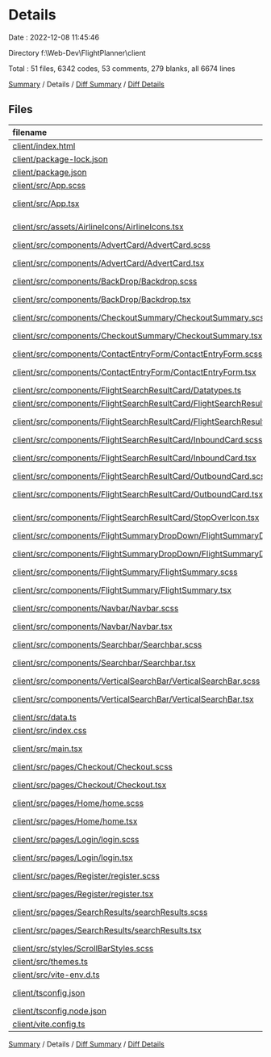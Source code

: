# Details

Date : 2022-12-08 11:45:46

Directory f:\\Web-Dev\\FlightPlanner\\client

Total : 51 files,  6342 codes, 53 comments, 279 blanks, all 6674 lines

[Summary](results.md) / Details / [Diff Summary](diff.md) / [Diff Details](diff-details.md)

## Files
| filename | language | code | comment | blank | total |
| :--- | :--- | ---: | ---: | ---: | ---: |
| [client/index.html](/client/index.html) | HTML | 17 | 0 | 1 | 18 |
| [client/package-lock.json](/client/package-lock.json) | JSON | 4,248 | 0 | 1 | 4,249 |
| [client/package.json](/client/package.json) | JSON | 35 | 0 | 1 | 36 |
| [client/src/App.scss](/client/src/App.scss) | SCSS | 0 | 0 | 1 | 1 |
| [client/src/App.tsx](/client/src/App.tsx) | TypeScript React | 10 | 1 | 4 | 15 |
| [client/src/assets/AirlineIcons/AirlineIcons.tsx](/client/src/assets/AirlineIcons/AirlineIcons.tsx) | TypeScript React | 10 | 0 | 2 | 12 |
| [client/src/components/AdvertCard/AdvertCard.scss](/client/src/components/AdvertCard/AdvertCard.scss) | SCSS | 46 | 0 | 8 | 54 |
| [client/src/components/AdvertCard/AdvertCard.tsx](/client/src/components/AdvertCard/AdvertCard.tsx) | TypeScript React | 19 | 0 | 4 | 23 |
| [client/src/components/BackDrop/Backdrop.scss](/client/src/components/BackDrop/Backdrop.scss) | SCSS | 24 | 0 | 2 | 26 |
| [client/src/components/BackDrop/Backdrop.tsx](/client/src/components/BackDrop/Backdrop.tsx) | TypeScript React | 11 | 1 | 4 | 16 |
| [client/src/components/CheckoutSummary/CheckoutSummary.scss](/client/src/components/CheckoutSummary/CheckoutSummary.scss) | SCSS | 40 | 0 | 5 | 45 |
| [client/src/components/CheckoutSummary/CheckoutSummary.tsx](/client/src/components/CheckoutSummary/CheckoutSummary.tsx) | TypeScript React | 22 | 0 | 4 | 26 |
| [client/src/components/ContactEntryForm/ContactEntryForm.scss](/client/src/components/ContactEntryForm/ContactEntryForm.scss) | SCSS | 52 | 0 | 4 | 56 |
| [client/src/components/ContactEntryForm/ContactEntryForm.tsx](/client/src/components/ContactEntryForm/ContactEntryForm.tsx) | TypeScript React | 30 | 1 | 6 | 37 |
| [client/src/components/FlightSearchResultCard/Datatypes.ts](/client/src/components/FlightSearchResultCard/Datatypes.ts) | TypeScript | 20 | 0 | 3 | 23 |
| [client/src/components/FlightSearchResultCard/FlightSearchResultCard.scss](/client/src/components/FlightSearchResultCard/FlightSearchResultCard.scss) | SCSS | 118 | 1 | 11 | 130 |
| [client/src/components/FlightSearchResultCard/FlightSearchResultCard.tsx](/client/src/components/FlightSearchResultCard/FlightSearchResultCard.tsx) | TypeScript React | 105 | 4 | 6 | 115 |
| [client/src/components/FlightSearchResultCard/InboundCard.scss](/client/src/components/FlightSearchResultCard/InboundCard.scss) | SCSS | 99 | 0 | 7 | 106 |
| [client/src/components/FlightSearchResultCard/InboundCard.tsx](/client/src/components/FlightSearchResultCard/InboundCard.tsx) | TypeScript React | 53 | 5 | 6 | 64 |
| [client/src/components/FlightSearchResultCard/OutboundCard.scss](/client/src/components/FlightSearchResultCard/OutboundCard.scss) | SCSS | 99 | 0 | 6 | 105 |
| [client/src/components/FlightSearchResultCard/OutboundCard.tsx](/client/src/components/FlightSearchResultCard/OutboundCard.tsx) | TypeScript React | 53 | 5 | 5 | 63 |
| [client/src/components/FlightSearchResultCard/StopOverIcon.tsx](/client/src/components/FlightSearchResultCard/StopOverIcon.tsx) | TypeScript React | 3 | 0 | 1 | 4 |
| [client/src/components/FlightSummaryDropDown/FlightSummaryDropDown.scss](/client/src/components/FlightSummaryDropDown/FlightSummaryDropDown.scss) | SCSS | 7 | 0 | 1 | 8 |
| [client/src/components/FlightSummaryDropDown/FlightSummaryDropDown.tsx](/client/src/components/FlightSummaryDropDown/FlightSummaryDropDown.tsx) | TypeScript React | 11 | 0 | 5 | 16 |
| [client/src/components/FlightSummary/FlightSummary.scss](/client/src/components/FlightSummary/FlightSummary.scss) | SCSS | 49 | 0 | 5 | 54 |
| [client/src/components/FlightSummary/FlightSummary.tsx](/client/src/components/FlightSummary/FlightSummary.tsx) | TypeScript React | 31 | 1 | 5 | 37 |
| [client/src/components/Navbar/Navbar.scss](/client/src/components/Navbar/Navbar.scss) | SCSS | 54 | 0 | 10 | 64 |
| [client/src/components/Navbar/Navbar.tsx](/client/src/components/Navbar/Navbar.tsx) | TypeScript React | 27 | 3 | 9 | 39 |
| [client/src/components/Searchbar/Searchbar.scss](/client/src/components/Searchbar/Searchbar.scss) | SCSS | 89 | 0 | 16 | 105 |
| [client/src/components/Searchbar/Searchbar.tsx](/client/src/components/Searchbar/Searchbar.tsx) | TypeScript React | 121 | 2 | 12 | 135 |
| [client/src/components/VerticalSearchBar/VerticalSearchBar.scss](/client/src/components/VerticalSearchBar/VerticalSearchBar.scss) | SCSS | 57 | 0 | 9 | 66 |
| [client/src/components/VerticalSearchBar/VerticalSearchBar.tsx](/client/src/components/VerticalSearchBar/VerticalSearchBar.tsx) | TypeScript React | 72 | 2 | 8 | 82 |
| [client/src/data.ts](/client/src/data.ts) | TypeScript | 81 | 2 | 5 | 88 |
| [client/src/index.css](/client/src/index.css) | CSS | 0 | 0 | 1 | 1 |
| [client/src/main.tsx](/client/src/main.tsx) | TypeScript React | 71 | 4 | 7 | 82 |
| [client/src/pages/Checkout/Checkout.scss](/client/src/pages/Checkout/Checkout.scss) | SCSS | 12 | 0 | 2 | 14 |
| [client/src/pages/Checkout/Checkout.tsx](/client/src/pages/Checkout/Checkout.tsx) | TypeScript React | 13 | 1 | 5 | 19 |
| [client/src/pages/Home/home.scss](/client/src/pages/Home/home.scss) | SCSS | 45 | 0 | 7 | 52 |
| [client/src/pages/Home/home.tsx](/client/src/pages/Home/home.tsx) | TypeScript React | 33 | 1 | 4 | 38 |
| [client/src/pages/Login/login.scss](/client/src/pages/Login/login.scss) | SCSS | 79 | 0 | 14 | 93 |
| [client/src/pages/Login/login.tsx](/client/src/pages/Login/login.tsx) | TypeScript React | 76 | 4 | 11 | 91 |
| [client/src/pages/Register/register.scss](/client/src/pages/Register/register.scss) | SCSS | 76 | 0 | 15 | 91 |
| [client/src/pages/Register/register.tsx](/client/src/pages/Register/register.tsx) | TypeScript React | 104 | 7 | 15 | 126 |
| [client/src/pages/SearchResults/searchResults.scss](/client/src/pages/SearchResults/searchResults.scss) | SCSS | 33 | 1 | 5 | 39 |
| [client/src/pages/SearchResults/searchResults.tsx](/client/src/pages/SearchResults/searchResults.tsx) | TypeScript React | 27 | 2 | 6 | 35 |
| [client/src/styles/ScrollBarStyles.scss](/client/src/styles/ScrollBarStyles.scss) | SCSS | 11 | 3 | 3 | 17 |
| [client/src/themes.ts](/client/src/themes.ts) | TypeScript | 11 | 0 | 2 | 13 |
| [client/src/vite-env.d.ts](/client/src/vite-env.d.ts) | TypeScript | 0 | 1 | 1 | 2 |
| [client/tsconfig.json](/client/tsconfig.json) | JSON with Comments | 21 | 0 | 1 | 22 |
| [client/tsconfig.node.json](/client/tsconfig.node.json) | JSON | 9 | 0 | 1 | 10 |
| [client/vite.config.ts](/client/vite.config.ts) | TypeScript | 8 | 1 | 2 | 11 |

[Summary](results.md) / Details / [Diff Summary](diff.md) / [Diff Details](diff-details.md)